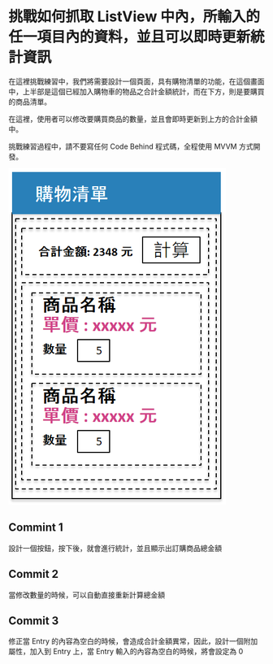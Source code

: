 # 挑戰如何抓取 ListView 中內，所輸入的任一項目內的資料，並且可以即時更新統計資訊

在這裡挑戰練習中，我們將需要設計一個頁面，具有購物清單的功能，在這個畫面中，上半部是這個已經加入購物車的物品之合計金額統計，而在下方，則是要購買的商品清單。

在這裡，使用者可以修改要購買商品的數量，並且會即時更新到上方的合計金額中。

挑戰練習過程中，請不要寫任何 Code Behind 程式碼，全程使用 MVVM 方式開發。 

![Xamarin.Forms ListView ViewCell Data](CellChallengeQuestion.png)

## Commint 1

設計一個按鈕，按下後，就會進行統計，並且顯示出訂購商品總金額

## Commit 2

當修改數量的時候，可以自動直接重新計算總金額

## Commit 3

修正當 Entry 的內容為空白的時候，會造成合計金額異常，因此，設計一個附加屬性，加入到 Entry 上，當 Entry 輸入的內容為空白的時候，將會設定為 0
